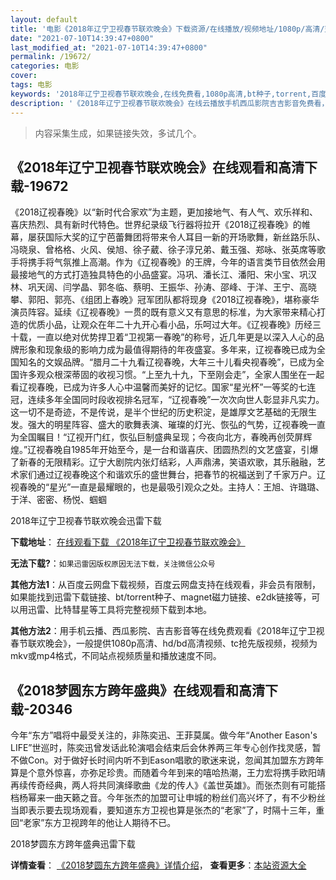 ```yaml
---
layout: default
title: '电影《2018年辽宁卫视春节联欢晚会》下载资源/在线播放/视频地址/1080p/高清/蓝光'
date: "2021-07-10T14:39:47+0800"
last_modified_at: "2021-07-10T14:39:47+0800"
permalink: /19672/
categories: 电影
cover:
tags: 电影
keywords: '2018年辽宁卫视春节联欢晚会,在线免费看,1080p高清,bt种子,torrent,百度云盘,magnet,磁力链,迅雷下载资源'
description: '《2018年辽宁卫视春节联欢晚会》在线云播放手机西瓜影院吉吉影音免费看，1080p高清bd/hd未删减完整版和tc抢先枪版，mkv/mp4格式，附带bt/torrent种子、magnet/磁力链、百度云盘、网盘资源迅雷下载链接'
---
```


>内容采集生成，如果链接失效，多试几个。


## 《2018年辽宁卫视春节联欢晚会》在线观看和高清下载-19672

《2018辽视春晚》以“新时代合家欢”为主题，更加接地气、有人气、欢乐祥和、喜庆热烈、具有新时代特色。世界纪录级飞行器将拉开《2018辽视春晚》的帷幕，屡获国际大奖的辽宁芭蕾舞团将带来令人耳目一新的开场歌舞，新丝路乐队、冯晓泉、曾格格、火风、侯旭、徐子葳、徐子淳兄弟、戴玉强、郑咏、张英席等歌手将携手将气氛推上高潮。作为《辽视春晚》的王牌，今年的语言类节目依然会用最接地气的方式打造独具特色的小品盛宴。冯巩、潘长江、潘阳、宋小宝、巩汉林、巩天阔、闫学晶、郭冬临、蔡明、王振华、孙涛、邵峰、于洋、王宁、高晓攀、郭阳、郭亮、《组团上春晚》冠军团队都将现身《2018辽视春晚》，堪称豪华演员阵容。延续《辽视春晚》一贯的既有意义又有意思的标准，为大家带来精心打造的优质小品，让观众在年二十九开心看小品，乐呵过大年。《辽视春晚》历经三十载，一直以绝对优势捍卫着“卫视第一春晚”的称号，近几年更是以深入人心的品牌形象和现象级的影响力成为最值得期待的年夜盛宴。多年来，辽视春晚已成为全国知名的文娱品牌。“腊月二十九看辽视春晚，大年三十儿看央视春晚”，已成为全国许多观众根深蒂固的收视习惯。“上至九十九，下至刚会走”，全家人围坐在一起看辽视春晚，已成为许多人心中温馨而美好的记忆。国家“星光杯”一等奖的七连冠，连续多年全国同时段收视排名冠军，“辽视春晚”一次次向世人彰显非凡实力。这一切不是奇迹，不是传说，是半个世纪的历史积淀，是雄厚文艺基础的无限生发。强大的明星阵容、盛大的歌舞表演、璀璨的灯光、恢弘的气势，辽视春晚一直为全国瞩目！“辽视开门红，恢弘巨制盛典呈现；今夜向北方，春晚再创荧屏辉煌。”辽视春晚自1985年开始至今，是一台和谐喜庆、团圆热烈的文艺盛宴，引爆了新春的无限精彩。辽宁大剧院内张灯结彩，人声鼎沸，笑语欢歌，其乐融融，艺术家们通过辽视春晚这个和谐欢乐的盛世舞台，把春节的祝福送到了千家万户。辽视春晚的“星光”一直是最耀眼的，也是最吸引观众之处。主持人：王旭、许璐璐、于洋、密密、杨悦、蝈蝈


2018年辽宁卫视春节联欢晚会迅雷下载

**下载地址**： [在线观看下载 《2018年辽宁卫视春节联欢晚会》](https://www.993dy.com//vod-detail-id-29387.html) 


**无法下载?**：`如果迅雷因版权原因无法下载，关注微信公众号 `

**其他方法1**：从百度云网盘下载视频，百度云网盘支持在线观看，非会员有限制，如果能找到迅雷下载链接、bt/torrent种子、magnet磁力链接、e2dk链接等，可以用迅雷、比特彗星等工具将完整视频下载到本地。

**其他方法2**：用手机云播、西瓜影院、吉吉影音等在线免费观看《2018年辽宁卫视春节联欢晚会》，一般提供1080p高清、hd/bd高清视频、tc抢先版视频，视频为mkv或mp4格式，不同站点视频质量和播放速度不同。


## 《2018梦圆东方跨年盛典》在线观看和高清下载-20346

今年“东方”唱将中最受关注的，非陈奕迅、王菲莫属。做今年“Another Eason's LIFE”世巡时，陈奕迅曾发话此轮演唱会结束后会休养两三年专心创作找灵感，暂不做Con。对于做好长时间内听不到Eason唱歌的歌迷来说，忽闻其加盟东方跨年算是个意外惊喜，亦弥足珍贵。而随着今年到来的嘻哈热潮，王力宏将携手欧阳靖再续传奇经典，两人将共同演绎歌曲《龙的传人》《盖世英雄》。而张杰则有可能搭档杨幂来一曲天籁之音。今年张杰的加盟可让申城的粉丝们高兴坏了，有不少粉丝当即表示要去现场观看，要知道东方卫视也算是张杰的“老家”了，时隔十三年，重回“老家”东方卫视跨年的他让人期待不已。


2018梦圆东方跨年盛典迅雷下载

**详情查看**： [《2018梦圆东方跨年盛典》详情介绍](/movie/20346/)， **查看更多**：[本站资源大全](/movie/t/all/)

